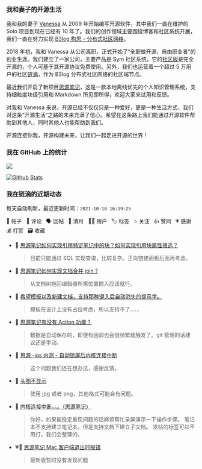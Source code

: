 ### 我和妻子的开源生活

我和我的妻子 [Vanessa](https://github.com/Vanessa219) 从 2009 年开始编写开源软件，其中我们一直在维护的 Solo 项目到现在已经有 10 年了。我们的创作领域主要围绕博客和社区系统开展，我们一直在努力实现 [B3log 构思 - 分布式社区网络](https://ld246.com/article/1546941897596)。

2018 年初，我和 Vanessa 从公司离职，正式开始了“全职做开源、自由职业者”的创业生涯。我们建立了一家公司，主要产品是 Sym 社区系统，它的[社区版](https://github.com/88250/symphony)是完全开源的，个人可基于其开源协议免费使用。另外，我们也运营着一个超过 5 万用户的社区[链滴](https://ld246.com)，作为 B3log 分布式社区网络的社区端节点。

最近我们开启了新项目[思源笔记](https://github.com/siyuan-note/siyuan)，这是一款本地离线优先的个人知识管理系统，支持细粒度块级引用和 Markdown 所见即所得，欢迎大家来试用和反馈。

对我和 Vanessa 来说，开源已经不仅仅只是一种爱好，更是一种生活方式，我们对这条“开源生活”之路的未来充满了信心。希望在这条路上我们能通过开源软件帮助到其他人，同时其他人也能帮助到我们。

开源连接你我，开源构建未来，让我们一起走进开源的世界！

### 我在 GitHub 上的统计

<a title="Hits" target="_blank" href="https://github.com/88250/88250"><img src="https://hits.b3log.org/88250/88250.svg"></a>

[![Github Stats](https://github-readme-stats.vercel.app/api?username=88250&theme=tokyonight&show_icons=true)](https://github.com/88250)

<!--events start -->

### 我在链滴的近期动态

每天自动刷新，最近更新时间：`2021-10-18 16:19:25`

📝 帖子 &nbsp; 💬 评论 &nbsp; 🗣 回帖 &nbsp; 🌙 清月 &nbsp; 👨‍💻 用户 &nbsp; 🏷️ 标签 &nbsp; ⭐️ 关注 &nbsp; 👍 赞同 &nbsp; 💗 感谢 &nbsp; 💰 打赏 &nbsp; 🗃 收藏

* 💬 [思源笔记如何实现引用特定笔记中的块？如何实现引用块属性筛选？](https://ld246.com/article/1634528151198/comment/1634530670098#comments)

  > 目前只能通过 SQL 实现查询，比较复杂。正向链接面板后面再考虑。
* 💬 [思源笔记如何实现文档合并 join ?](https://ld246.com/article/1634528126439/comment/1634530406753#comments)

  > 从文档树拖回编辑器所需位置插入应该就行。
* 💬 [希望模板以及新建文档，支持那种键入后自动消失的提示字。](https://ld246.com/article/1634527870526/comment/1634530358573#comments)

  > 模板在设计上没有占位考虑，所以支持不了……
* 💬 [思源笔记有没有 Action 功能？](https://ld246.com/article/1634527219441/comment/1634530219324#comments)

  > 数据是自动保存的，即使有回调也会很频繁就触发了。git 管理的话建议还是手动。
* 💬 [思源 -ios 内测 - 自动锁屏后内核连接中断](https://ld246.com/article/1634523731343/comment/1634530121390#comments)

  > 这个问题我们还在想办法，感谢反馈。
* 💬 [头图不显示](https://ld246.com/article/1634523555498/comment/1634530084494#comments)

  > 使用 jpg 或者 png，其他格式可能会有问题。
* 💬 [内核连接中断。。。（思源笔记）](https://ld246.com/article/1634522170008/comment/1634530048729#comments)

  > 你好，如果能稳定重现问题的话麻烦帮忙录屏演示一下操作步骤。 笔记本不支持建立笔记本，但是支持文档下建立子文档。 发帖的标签可以不用打，我们会整理的。
* 💗💬 [思源笔记 Mac 客户端退出时报错](https://ld246.com/article/1634371824271/comment/1634526959573#comments)

  > 最新版暂时没有发现问题


<!--events end -->
